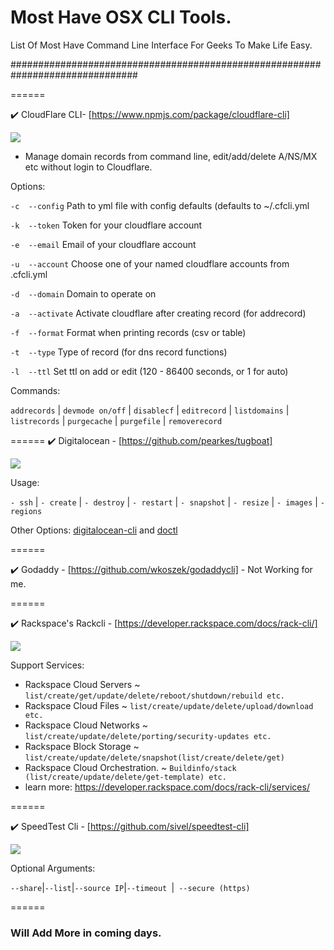 # Most Have OSX CLI Tools.
List Of Most Have Command Line Interface For Geeks To Make Life Easy.

###############################################################################

======

:heavy_check_mark: CloudFlare CLI- [https://www.npmjs.com/package/cloudflare-cli]



![](https://i.imgur.com/oqhSOAw.png)



- Manage domain records from command line, edit/add/delete A/NS/MX etc without login to Cloudflare.



Options:

```-c  --config```    Path to yml file with config defaults (defaults to ~/.cfcli.yml

```-k  --token```     Token for your cloudflare account

```-e  --email```     Email of your cloudflare account

```-u  --account```   Choose one of your named cloudflare accounts from .cfcli.yml

```-d  --domain```    Domain to operate on

```-a  --activate```  Activate cloudflare after creating record (for addrecord)

```-f  --format```    Format when printing records (csv or table)

```-t  --type```      Type of record (for dns record functions)

```-l  --ttl```       Set ttl on add or edit (120 - 86400 seconds, or 1 for auto)

Commands:

```addrecords``` | ```devmode on/off``` | ```disablecf``` | ```editrecord``` | ```listdomains``` | ```listrecords``` | ```purgecache``` | ```purgefile``` | ```removerecord```



======
:heavy_check_mark: Digitalocean - [https://github.com/pearkes/tugboat]


![](https://i.imgur.com/lEMeHDI.png)



Usage:

 ```- ssh``` | ```- create``` | ```- destroy``` | ```- restart``` | ```- snapshot``` | ```- resize``` | ```- images``` | ```- regions```

Other Options: [digitalocean-cli](https://www.npmjs.com/package/digitalocean-cli) and [doctl](https://github.com/digitalocean/doctl)


======


:heavy_check_mark: Godaddy - [https://github.com/wkoszek/godaddycli] - Not Working for me.

======

:heavy_check_mark: Rackspace's Rackcli - [https://developer.rackspace.com/docs/rack-cli/]

![](https://i.imgur.com/1wr21X9.png)

Support Services:
- Rackspace Cloud Servers ~ ```list/create/get/update/delete/reboot/shutdown/rebuild etc. ```
- Rackspace Cloud Files   ~ ```list/create/update/delete/upload/download etc.```
- Rackspace Cloud Networks ~ ```list/create/update/delete/porting/security-updates etc.```
- Rackspace Block Storage  ~ ```list/create/update/delete/snapshot(list/create/delete/get)```
- Rackspace Cloud Orchestration. ~ ```Buildinfo/stack (list/create/update/delete/get-template) etc. ```
- learn more: https://developer.rackspace.com/docs/rack-cli/services/

======

:heavy_check_mark: SpeedTest Cli - [https://github.com/sivel/speedtest-cli]

![](https://i.imgur.com/Z05NUSA.png)

Optional Arguments:

```--share```|```--list```|```--source IP```|```--timeout ```|``` --secure (https)```



======


### Will Add More in coming days.
